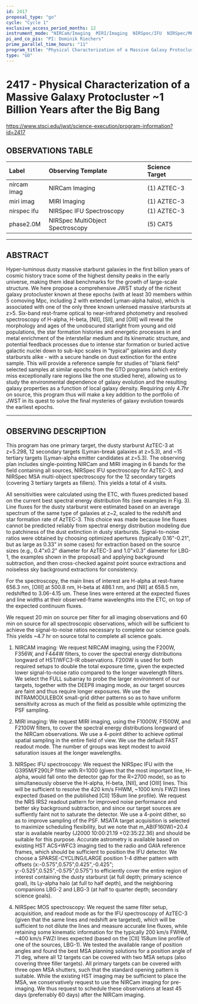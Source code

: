 ```yaml
---
id: 2417
proposal_type: "go"
cycle: "Cycle 1"
exclusive_access_period_months: 12
instrument_mode: "NIRCam/Imaging  MIRI/Imaging  NIRSpec/IFU  NIRSpec/MOS"
pi_and_co_pis: "PI: Dominik Riechers"
prime_parallel_time_hours: "11"
program_title: "Physical Characterization of a Massive Galaxy Protocluster ~1 Billion Years after the Big Bang"
type: "GO"
---
```

# 2417 - Physical Characterization of a Massive Galaxy Protocluster ~1 Billion Years after the Big Bang
https://www.stsci.edu/jwst/science-execution/program-information?id=2417
## OBSERVATIONS TABLE
| Label                | Observing Template           | Science Target |
| :------------------- | :--------------------------- | :------------- |
| nircam imag          | NIRCam Imaging               | (1) AZTEC-3    |
| miri imag            | MIRI Imaging                 | (1) AZTEC-3    |
| nirspec ifu          | NIRSpec IFU Spectroscopy     | (1) AZTEC-3    |
| phase2.0M            | NIRSpec MultiObject Spectroscopy | (5) CAT5       |

---

## ABSTRACT

Hyper-luminous dusty massive starburst galaxies in the first billion years of cosmic history trace some of the highest density peaks in the early universe, making them ideal benchmarks for the growth of large-scale structure. We here propose a comprehensive JWST study of the richest galaxy protocluster known at these epochs (with at least 30 members within 5 comoving Mpc, including 2 with extended Lyman-alpha halos), which is associated with one of the only three known unlensed massive starbursts at z>5. Six-band rest-frame optical to near-infrared photometry and resolved spectroscopy of H-alpha, H-beta, [NII], [SII], and [OIII] will reveal the morphology and ages of the unobscured starlight from young and old populations, the star formation histories and energetic processes in and metal enrichment of the interstellar medium and its kinematic structure, and potential feedback processes due to intense star formation or buried active galactic nuclei down to sub-kpc scales in "typical" galaxies and dusty starbursts alike - with a secure handle on dust extinction for the entire sample. This will provide a reference sample for studies of "blank field" selected samples at similar epochs from the GTO programs (which entirely miss exceptionally rare regions like the one studied here), allowing us to study the environmental dependence of galaxy evolution and the resulting galaxy properties as a function of local galaxy density. Requiring only 4.7hr on source, this program thus will make a key addition to the portfolio of JWST in its quest to solve the final mysteries of galaxy evolution towards the earliest epochs.

---

## OBSERVING DESCRIPTION

This program has one primary target, the dusty starburst AzTEC-3 at z=5.298, 12 secondary targets (Lyman-break galaxies at z=5.3), and ~15 tertiary targets (Lyman-alpha emitter candidates at z=5.3). The observing plan includes single-pointing NIRCam and MIRI imaging in 6 bands for the field containing all sources, NIRSpec IFU spectroscopy for AzTEC-3, and NIRSpec MSA multi-object spectroscopy for the 12 secondary targets (covering 3 tertiary targets as fillers). This yields a total of 4 visits.

All sensitivities were calculated using the ETC, with fluxes predicted based on the current best spectral energy distribution fits (see examples in Fig. 3). Line fluxes for the dusty starburst were estimated based on an average spectrum of the same type of galaxies at z~2, scaled to the redshift and star formation rate of AzTEC-3. This choice was made because line fluxes cannot be predicted reliably from spectral energy distribution modeling due to patchiness of the dust extinction in dusty starbursts. Signal-to-noise ratios were obtained by choosing optimized apertures (typically 0.16"-0.21", but as large as 0.33" in some cases) for extraction based on the source sizes (e.g., 0.4"x0.2" diameter for AzTEC-3 and 1.0"x0.3" diameter for LBG-1, the examples shown in the proposal) and applying background subtraction, and then cross-checked against point source extractions and noiseless sky background extractions for consistency.

For the spectroscopy, the main lines of interest are H-alpha at rest-frame 656.3 nm, [OIII] at 500.8 nm, H-beta at 486.1 nm, and [NII] at 658.5 nm, redshifted to 3.06-4.15 um. These lines were entered at the expected fluxes and line widths at their observed-frame wavelengths into the ETC, on top of the expected continuum fluxes.

We request 20 min on source per filter for all imaging observations and 60 min on source for all spectroscopic observations, which will be sufficient to achieve the signal-to-noise ratios necessary to complete our science goals. This yields ~4.7 hr on source total to complete all science goals.

1. NIRCAM imaging:
We request NIRCAM imaging, using the F200W, F356W, and F444W filters, to cover the spectral energy distributions longward of HST/WFC3-IR observations. F200W is used for both required setups to double the total exposure time, given the expected lower signal-to-noise ratio compared to the longer wavelength filters. We select the FULL subarray to probe the larger environment of our targets, together with the DEEP8 imaging mode, as our target sources are faint and thus require longer exposures. We use the INTRAMODULEBOX small-grid dither patterns so as to have uniform sensitivity across as much of the field as possible while optimizing the PSF sampling.

2. MIRI imaging:
We request MIRI imaging, using the F1000W, F1500W, and F2100W filters, to cover the spectral energy distributions longward of the NIRCam observations. We use a 4-point dither to achieve optimal spatial sampling in the entire field of view. We use the default FAST readout mode. The number of groups was kept modest to avoid saturation issues at the longer wavelengths.

3. NIRSpec IFU spectroscopy:
We request the NIRSpec IFU with the G395M/F290LP filter with R=1000 (given that the most important line, H-alpha, would fall onto the detector gap for the R=2700 mode), so as to simultaneously observe the H-alpha, H-beta, [NII], and [OIII] lines. This will be sufficient to resolve the 420 km/s FHWM, ~1000 km/s FWZI lines expected (based on the published [CII] 158um line profile). We request the NRS IRS2 readout pattern for improved noise performance and better sky background subtraction, and since our target sources are suffiently faint not to saturate the detector. We use a 4-point dither, so as to improve sampling of the PSF. MSATA target acquisition is selected to maximize scheduling flexibility, but we note that m_AB(F160W)=20.4 star is available nearby (J2000 10:00:21.19 +02:35:22.36) and should be suitable for this purpose. Accurate astrometry is available based on existing HST ACS+WFC3 imaging tied to the radio and GAIA reference frames, which should be sufficient to position the IFU detector. We choose a SPARSE-CYCLING/LARGE position 1-4 dither pattern with offsets (x:-0.575",0.575",0.425",-0.425"; y:-0.525",0.525",-0.575",0.575") to efficiently cover the entire region of interest containing the dusty starburst (at full depth; primary science goal), its Ly-alpha halo (at full to half depth), and the neighboring companions LBG-2 and LBG-3 (at half to quarter depth; secondary science goals).

4. NIRSpec MOS spectroscopy:
We request the same filter setup, acquisition, and readout mode as for the IFU spectroscopy of AzTEC-3 (given that the same lines and redshift are targeted), which will be sufficient to not dilute the lines and measure accurate line fluxes, while retaining some kinematic information for the typically 200 km/s FWHM, ~400 km/s FWZI lines expected (based on the [CII] 158um line profile of one of the sources, LBG-1). We tested the available range of position angles and found the best MSA planning solutions for a position angle of 71 deg, where all 12 targets can be covered with two MSA setups (also covering three filler targets). All primary targets can be covered with three open MSA shutters, such that the standard opening pattern is suitable. While the existing HST imaging may be sufficient to place the MSA, we conservatively request to use the NIRCam imaging for pre-imaging. We thus request to schedule these observations at least 45 days (preferrably 60 days) after the NIRCam imaging.